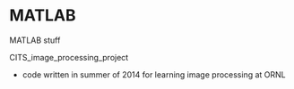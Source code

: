 # MATLAB
MATLAB stuff

CITS_image_processing_project
  - code written in summer of 2014 for learning image processing at ORNL
